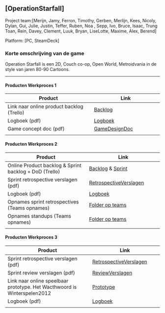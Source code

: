 ## [OperationStarfall]
Project team:[Merijn, Jamy, Ferron, Timothy, Gerben, Merlijn, Kees, Nicoly, Dylan, Gui, Julie, Justin, Teffer, Ruben, Noa , Sepp, Ivo, Bruce, Isaac, Trung Toan, Rein, Davey, Clement, Luuk, Bryan, LiseLotte, Maxime, Alex, Berend]

Platform:
[PC, SteamDeck]

### Korte omschrijving van de game
Operation Starfall is een 2D, Couch co-op, Open World, Metroidvania in de style van jaren 80-90 Cartoons.

---
#### Producten Werkproces 1
| Product  | Link |
| ------ |  ------ |
| Link naar online product backlog (Trello) | [Backlog]
| Logboek (pdf)                             | [Logboek]
| Game concept doc (pdf)                    | [GameDesignDoc]
|<img width=500/>|<img width=300/>|
   
#### Producten Werkproces 2
| Product  | Link |
| ------ |  ------ |
| Online Product backlog & Sprint backlog + DoD (Trello)    | [Backlog] & [Sprint]
| Sprint retrospective verslagen (pdf)                      | [RetrospectiveVerslagen]
| Logboek (pdf)                                             | [Logboek]
| Opnames sprint retrospectives (Teams opnames)             | [Folder op teams]
| Opnames standups (Teams opnames)                          | [Folder op teams]
|<img width=500/>|<img width=300/>|
   
#### Producten Werkproces 3
| Product  | Link |
| ------ |  ------ |
| Sprint retrospective verslagen (pdf)  | [RetrospectiveVerslagen]
| Sprint review verslagen (pdf)         | [ReviewVerslagen]
| Link naar online speelbaar prototype. Het Wacthwoord is Winterspelen2012  | [Prototype]
| Logboek (pdf)                         | [Logboek]
|<img width=500/>|<img width=300/>|

   [Backlog]: <https://trello.com/b/gVEjIPgv/operation-starfall-product-backlog>
   [Sprint]: <https://trello.com/b/NkLp0zTo/operation-starfall-sprint-35>
   [Logboek]: <https://github.com/merlijn1411/agp_inlever_template/blob/master/producten/logboek.pdf>
   [GameDesignDoc]: <https://docs.google.com/presentation/d/1w0B5SBW9Ny2kC0oWGZkiiXOsW7Jt3GYbV-PIMUNGozA/edit#slide=id.g241fc5dcd6a_0_62>
   [RetrospectiveVerslagen]: <https://github.com/merlijn1411/agp_inlever_template/blob/master/producten/RetrospectiveVerslag.pdf>
   [ReviewVerslagen]: <https://github.com/merlijn1411/agp_inlever_template/blob/master/producten/ReviewVerslagen.pdf>
   [Prototype]: <https://merlijn1411.itch.io/operation-starfall>
   [Folder op teams]: <https://mediacollegeamsterdam-my.sharepoint.com/:f:/g/personal/34530_ma-web_nl/Els50kDS7-FAhDJEpQLq0sIBgUmvnkGD1l3rRCqCVhyfTg?e=zA4zHH>
   
